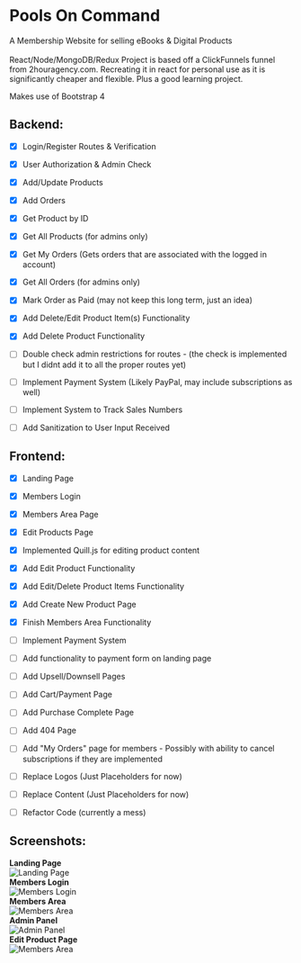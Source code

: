 # Pools On Command
A Membership Website for selling eBooks &amp; Digital Products\
\
React/Node/MongoDB/Redux Project is based off a ClickFunnels funnel from 2houragency.com. Recreating it in react for personal use as it is significantly cheaper and flexible. Plus a good learning project.



Makes use of Bootstrap 4

## Backend:
- [x] Login/Register Routes & Verification
- [x] User Authorization & Admin Check
- [x] Add/Update Products
- [x] Add Orders
- [x] Get Product by ID
- [x] Get All Products (for admins only)
- [x] Get My Orders (Gets orders that are associated with the logged in account)
- [x] Get All Orders (for admins only)
- [x] Mark Order as Paid (may not keep this long term, just an idea)
- [x] Add Delete/Edit Product Item(s) Functionality
- [x] Add Delete Product Functionality
- [ ] Double check admin restrictions for routes - (the check is implemented but I didnt add it to all the proper routes yet)
- [ ] Implement Payment System (Likely PayPal, may include subscriptions as well)
- [ ] Implement System to Track Sales Numbers
- [ ] Add Sanitization to User Input Received


## Frontend:
- [x] Landing Page
- [x] Members Login
- [x] Members Area Page
- [x] Edit Products Page 
- [x] Implemented Quill.js for editing product content
- [x] Add Edit Product Functionality
- [x] Add Edit/Delete Product Items Functionality
- [x] Add Create New Product Page
- [x] Finish Members Area Functionality
- [ ] Implement Payment System
- [ ] Add functionality to payment form on landing page
- [ ] Add Upsell/Downsell Pages
- [ ] Add Cart/Payment Page
- [ ] Add Purchase Complete Page
- [ ] Add 404 Page
- [ ] Add "My Orders" page for members - Possibly with ability to cancel subscriptions if they are implemented
- [ ] Replace Logos (Just Placeholders for now)
- [ ] Replace Content (Just Placeholders for now)
- [ ] Refactor Code (currently a mess)


## Screenshots:
**Landing Page**\
![Landing Page](https://i.imgur.com/EUViVeh.jpg)\
**Members Login**\
![Members Login](https://i.imgur.com/FDqaoHs.jpg)\
**Members Area**\
![Members Area](https://i.imgur.com/2qkOjOI.jpg)\
**Admin Panel**\
![Admin Panel](https://i.imgur.com/4yBCYFg.jpg)\
**Edit Product Page**\
![Members Area](https://i.imgur.com/Rrkvj6j.jpg)
